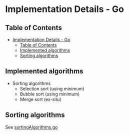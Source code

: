 # Implementation Details - Go
## Table of Contents
- [Implementation Details - Go](#implementation-details---go)
  - [Table of Contents](#table-of-contents)
  - [Implemented algorithms](#implemented-algorithms)
  - [Sorting algorithms](#sorting-algorithms)

## Implemented algorithms
- Sorting algorithms
  - Selection sort (using minimum)
  - Bubble sort (using minimum)
  - Merge sort (ex-situ)

## Sorting algorithms
See [sortingAlgorithms.go](sortingAlgorithms.go)

